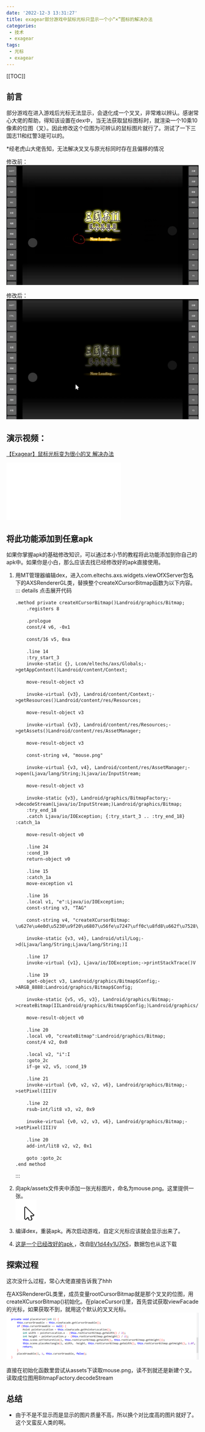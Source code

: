 ```yaml
---
date: '2022-12-3 13:31:27'
title: exagear部分游戏中鼠标光标只显示一个小“×”图标的解决办法
categories: 
 - 技术
 - exagear
tags:
 - 光标
 - exagear
---
```


[[TOC]]
## 前言

部分游戏在进入游戏后光标无法显示，会退化成一个叉叉，非常难以辨认。感谢常心大佬的帮助，得知该设置在dex中，当无法获取鼠标图标时，就渲染一个10乘10像素的位图（叉）。因此修改这个位图为可辨认的鼠标图片就行了。测试了一下三国志11和红警3是可以的。

*经老虎山大佬告知，无法解决叉叉与原光标同时存在且偏移的情况

修改前：\
![图1](./res/1.png)

修改后：\
![图2](./res/2.png)
## 演示视频：
[【Exagear】鼠标光标变为很小的叉 解决办法](https://www.bilibili.com/video/BV1oe4y1M7Go/?share_source=copy_web&vd_source=de2377a6a91c81456918f0dc49bfbd5d)
<iframe src="//player.bilibili.com/player.html?aid=648320384&bvid=BV1oe4y1M7Go&cid=910849854&page=1" scrolling="no" border="0" frameborder="no" framespacing="0" allowfullscreen="true"> </iframe>

## 将此功能添加到任意apk
如果你掌握apk的基础修改知识，可以通过本小节的教程将此功能添加到你自己的apk中。如果你是小白，那么应该去找已经修改好的apk直接使用。

1. 用MT管理器编辑dex，进入com.eltechs.axs.widgets.viewOfXServer包名下的AXSRendererGL类，替换整个createXCursorBitmap函数为以下内容。
    ::: details 点击展开代码
    ```smali
    .method private createXCursorBitmap()Landroid/graphics/Bitmap;
        .registers 8

        .prologue
        const/4 v6, -0x1

        const/16 v5, 0xa

        .line 14
        :try_start_3
        invoke-static {}, Lcom/eltechs/axs/Globals;->getAppContext()Landroid/content/Context;

        move-result-object v3

        invoke-virtual {v3}, Landroid/content/Context;->getResources()Landroid/content/res/Resources;

        move-result-object v3

        invoke-virtual {v3}, Landroid/content/res/Resources;->getAssets()Landroid/content/res/AssetManager;

        move-result-object v3

        const-string v4, "mouse.png"

        invoke-virtual {v3, v4}, Landroid/content/res/AssetManager;->open(Ljava/lang/String;)Ljava/io/InputStream;

        move-result-object v3

        invoke-static {v3}, Landroid/graphics/BitmapFactory;->decodeStream(Ljava/io/InputStream;)Landroid/graphics/Bitmap;
        :try_end_18
        .catch Ljava/io/IOException; {:try_start_3 .. :try_end_18} :catch_1a

        move-result-object v0

        .line 24
        :cond_19
        return-object v0

        .line 15
        :catch_1a
        move-exception v1

        .line 16
        .local v1, "e":Ljava/io/IOException;
        const-string v3, "TAG"

        const-string v4, "createXCursorBitmap: \u627e\u4e0d\u5230\u9f20\u6807\u56fe\u7247\uff0c\u8fd8\u662f\u7528\u00d7"

        invoke-static {v3, v4}, Landroid/util/Log;->d(Ljava/lang/String;Ljava/lang/String;)I

        .line 17
        invoke-virtual {v1}, Ljava/io/IOException;->printStackTrace()V

        .line 19
        sget-object v3, Landroid/graphics/Bitmap$Config;->ARGB_8888:Landroid/graphics/Bitmap$Config;

        invoke-static {v5, v5, v3}, Landroid/graphics/Bitmap;->createBitmap(IILandroid/graphics/Bitmap$Config;)Landroid/graphics/Bitmap;

        move-result-object v0

        .line 20
        .local v0, "createBitmap":Landroid/graphics/Bitmap;
        const/4 v2, 0x0

        .local v2, "i":I
        :goto_2c
        if-ge v2, v5, :cond_19

        .line 21
        invoke-virtual {v0, v2, v2, v6}, Landroid/graphics/Bitmap;->setPixel(III)V

        .line 22
        rsub-int/lit8 v3, v2, 0x9

        invoke-virtual {v0, v2, v3, v6}, Landroid/graphics/Bitmap;->setPixel(III)V

        .line 20
        add-int/lit8 v2, v2, 0x1

        goto :goto_2c
    .end method

    ```
    :::

2. 向apk/assets文件夹中添加一张光标图片，命名为mouse.png。这里提供一张。\
![鼠标图片](./res/mouse.png)

3. 编译dex，重装apk。再次启动游戏，自定义光标应该就会显示出来了。

4. [这是一个已经改好的apk ](https://wwqv.lanzout.com/iA2GC0hnjn2f)，改自[BV1d44y1U7K5](https://www.bilibili.com/video/BV1d44y1U7K5)，数据包也从这下载
## 探索过程
这次没什么过程，常心大佬直接告诉我了hhh

在AXSRendererGL类里，成员变量rootCursorBitmap就是那个叉叉的位图，用createXCursorBitmap()初始化。在placeCursor()里，首先尝试获取viewFacade的光标，如果获取不到，就用这个默认的叉叉光标。
![图3](./res/3.png)

直接在初始化函数里尝试从assets下读取mouse.png，读不到就还是新建个叉。读取成位图用BitmapFactory.decodeStream
## 总结
- 由于不是不显示而是显示的图片质量不高，所以换个对比度高的图片就好了。\
这个叉蛮反人类的啊。
